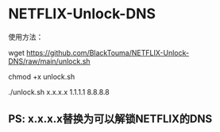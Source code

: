 # NETFLIX-Unlock-DNS

使用方法：

wget https://github.com/BlackTouma/NETFLIX-Unlock-DNS/raw/main/unlock.sh

chmod +x unlock.sh

./unlock.sh x.x.x.x 1.1.1.1 8.8.8.8

## PS: x.x.x.x替换为可以解锁NETFLIX的DNS
